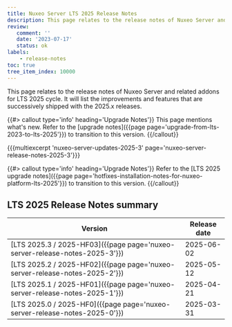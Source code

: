 ```yaml
---
title: Nuxeo Server LTS 2025 Release Notes
description: This page relates to the release notes of Nuxeo Server and related addons for the 2023 cycle.
review:
   comment: ''
   date: '2023-07-17'
   status: ok
labels:
    - release-notes
toc: true
tree_item_index: 10000
---
```


This page relates to the release notes of Nuxeo Server and related addons for LTS 2025 cycle. It will list the improvements and features that are successively shipped with the 2025.x releases.


{{#> callout type='info' heading='Upgrade Notes'}}
This page mentions what's new. Refer to the [upgrade notes]({{page page='upgrade-from-lts-2023-to-lts-2025'}}) to transition to this version.
{{/callout}}

{{{multiexcerpt 'nuxeo-server-updates-2025-3' page='nuxeo-server-release-notes-2025-3'}}}

{{#> callout type='info' heading='Upgrade Notes'}}
Refer to the [LTS 2025 upgrade notes]({{page page='hotfixes-installation-notes-for-nuxeo-platform-lts-2025'}}) to transition to this version.
{{/callout}}

## LTS 2025 Release Notes summary

| Version                                                                       | Release date                 |
| ----------------------------------------------------------------------------- | ---------------------------- |
| [LTS 2025.3 / 2025-HF03]({{page page='nuxeo-server-release-notes-2025-3'}}) | 2025-06-02 |
| [LTS 2025.2 / 2025-HF02]({{page page='nuxeo-server-release-notes-2025-2'}}) | 2025-05-12 |
| [LTS 2025.1 / 2025-HF01]({{page page='nuxeo-server-release-notes-2025-1'}}) | 2025-04-21 |
| [LTS 2025.0 / 2025-HF0]({{page page='nuxeo-server-release-notes-2025-0'}}) | 2025-03-31 |


























